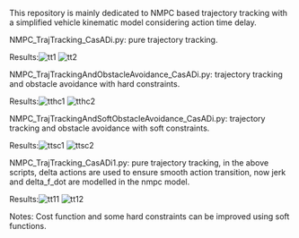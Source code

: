 This repository is mainly dedicated to NMPC based trajectory tracking with a simplified vehicle kinematic model considering action time delay.

NMPC_TrajTracking_CasADi.py: pure trajectory tracking. 

Results:![tt1](https://github.com/user-attachments/assets/dfa4f107-9620-4991-96fe-4220fdbe4c58)
![tt2](https://github.com/user-attachments/assets/4171249d-2c63-4a04-ba38-cf8e34f807e5)

NMPC_TrajTrackingAndObstacleAvoidance_CasADi.py: trajectory tracking and obstacle avoidance with hard constraints. 

Results:![tthc1](https://github.com/user-attachments/assets/aac9a2a8-16ef-497b-89aa-3cece1bb8332)
![tthc2](https://github.com/user-attachments/assets/2d354757-dded-4745-ab92-1a51f905cd3c)

NMPC_TrajTrackingAndSoftObstacleAvoidance_CasADi.py: trajectory tracking and obstacle avoidance with soft constraints. 

Results:![ttsc1](https://github.com/user-attachments/assets/c70f905f-1040-44b3-bb74-15aa5050e9e8)
![ttsc2](https://github.com/user-attachments/assets/6083b144-fd9b-4fbb-be47-00152d48114b)

NMPC_TrajTracking_CasADi1.py: pure trajectory tracking, in the above scripts, delta actions are used to ensure smooth action transition, now jerk and delta_f_dot are
modelled in the nmpc model.

Results:![tt11](https://github.com/user-attachments/assets/e1338423-00d3-4c4b-b816-4da5dada8524)
![tt12](https://github.com/user-attachments/assets/194b59e5-17e7-4b09-86e9-e502c744da67)

Notes: Cost function and some hard constraints can be improved using soft functions.
